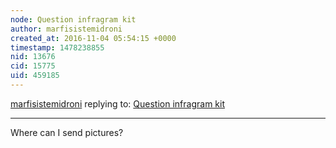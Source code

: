 ```yaml
---
node: Question infragram kit
author: marfisistemidroni
created_at: 2016-11-04 05:54:15 +0000
timestamp: 1478238855
nid: 13676
cid: 15775
uid: 459185
---
```




[marfisistemidroni](../profile/marfisistemidroni) replying to: [Question infragram kit](../notes/marfisistemidroni/11-03-2016/question-infragram-kit)

----
Where can I send pictures?
